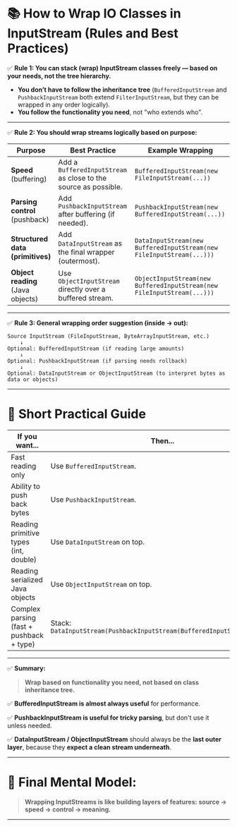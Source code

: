 # 📚 How to Wrap IO Classes in InputStream (Rules and Best Practices)

✅ **Rule 1: You can stack (wrap) InputStream classes freely — based on your needs, not the tree hierarchy.**

- **You don’t have to follow the inheritance tree** (`BufferedInputStream` and `PushbackInputStream` both extend `FilterInputStream`, but they can be wrapped in any order logically).
- **You follow the functionality you need**, not "who extends who".

---

✅ **Rule 2: You should wrap streams logically based on purpose:**

| Purpose                         | Best Practice                                           | Example Wrapping                                |
|----------------------------------|---------------------------------------------------------|-------------------------------------------------|
| **Speed** (buffering)            | Add a `BufferedInputStream` as close to the source as possible. | `BufferedInputStream(new FileInputStream(...))` |
| **Parsing control** (pushback)   | Add `PushbackInputStream` after buffering (if needed).  | `PushbackInputStream(new BufferedInputStream(...))` |
| **Structured data (primitives)** | Add `DataInputStream` as the final wrapper (outermost). | `DataInputStream(new BufferedInputStream(new FileInputStream(...)))` |
| **Object reading** (Java objects) | Use `ObjectInputStream` directly over a buffered stream. | `ObjectInputStream(new BufferedInputStream(new FileInputStream(...)))` |

---

✅ **Rule 3: General wrapping order suggestion (inside → out):**

```plaintext
Source InputStream (FileInputStream, ByteArrayInputStream, etc.)
    ↓
Optional: BufferedInputStream (if reading large amounts)
    ↓
Optional: PushbackInputStream (if parsing needs rollback)
    ↓
Optional: DataInputStream or ObjectInputStream (to interpret bytes as data or objects)
```

---

# 🎯 Short Practical Guide

| If you want...                          | Then...                                           |
|------------------------------------------|---------------------------------------------------|
| Fast reading only                        | Use `BufferedInputStream`.                       |
| Ability to push back bytes               | Use `PushbackInputStream`.                        |
| Reading primitive types (int, double)    | Use `DataInputStream` on top.                     |
| Reading serialized Java objects          | Use `ObjectInputStream` on top.                   |
| Complex parsing (fast + pushback + type)  | Stack: `DataInputStream(PushbackInputStream(BufferedInputStream(...)))` |

---

✅ **Summary:**
> **Wrap based on functionality you need, not based on class inheritance tree.**

✅ **BufferedInputStream is almost always useful** for performance.

✅ **PushbackInputStream is useful for tricky parsing**, but don't use it unless needed.

✅ **DataInputStream / ObjectInputStream** should always be the **last outer layer**, because they **expect a clean stream underneath**.

---

# 🧠 Final Mental Model:
> **Wrapping InputStreams is like building layers of features: source → speed → control → meaning.**

---
